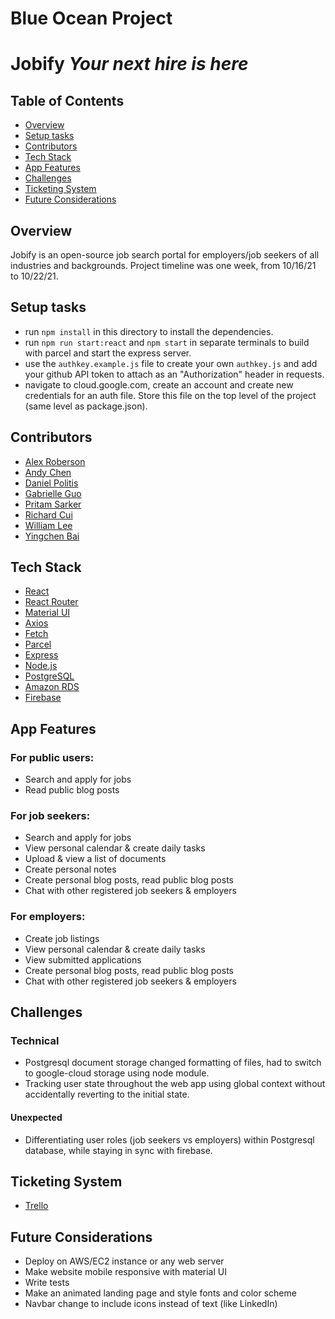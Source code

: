# Blue Ocean Project

# Jobify *Your next hire is here*

## Table of Contents

- [Overview](#overview)
- [Setup tasks](#setup-tasks)
- [Contributors](#contributors)
- [Tech Stack](#tech-stack)
- [App Features](#app-features)
- [Challenges](#challenges)
- [Ticketing System](#ticketing-system)
- [Future Considerations](#future-considerations)

## Overview

Jobify is an open-source job search portal for employers/job seekers of all industries and backgrounds. Project timeline was one week, from 10/16/21 to 10/22/21. 

## Setup tasks

- run `npm install` in this directory to install the dependencies.
- run `npm run start:react` and `npm start` in separate terminals to build with parcel and start the express server.
- use the `authkey.example.js` file to create your own `authkey.js` and add your github API token to attach as an "Authorization" header in requests.
- navigate to cloud.google.com, create an account and create new credentials for an auth file. Store this file on the top level of the project (same level as package.json).

## Contributors

- [Alex Roberson](https://github.com/ajroberson321)
- [Andy Chen](https://github.com/andy-ch3n)
- [Daniel Politis](https://github.com/danpolitis)
- [Gabrielle Guo](https://github.com/ggbbi)
- [Pritam Sarker](https://github.com/pritms)
- [Richard Cui](https://github.com/richardcuii)
- [William Lee](https://github.com/djDUBlee)
- [Yingchen Bai](https://github.com/pppbyc)

## Tech Stack

- [React](https://reactjs.org/)
- [React Router](https://reactrouter.com/web/guides/quick-start)
- [Material UI](https://mui.com/)
- [Axios](https://www.npmjs.com/package/axios)
- [Fetch](https://developer.mozilla.org/en-US/docs/Web/API/Fetch_API)
- [Parcel](https://parceljs.org/)
- [Express](https://expressjs.com/)
- [Node.js](https://nodejs.org/en/)
- [PostgreSQL](https://www.postgresql.org/)
- [Amazon RDS](https://aws.amazon.com/rds/)
- [Firebase](https://firebase.google.com/)

## App Features

### For public users:
- Search and apply for jobs
- Read public blog posts

### For job seekers:
- Search and apply for jobs
- View personal calendar & create daily tasks
- Upload & view a list of documents
- Create personal notes
- Create personal blog posts, read public blog posts
- Chat with other registered job seekers & employers

### For employers:
- Create job listings 
- View personal calendar & create daily tasks
- View submitted applications
- Create personal blog posts, read public blog posts
- Chat with other registered job seekers & employers

## Challenges
### Technical
- Postgresql document storage changed formatting of files, had to switch to google-cloud storage using node module.
- Tracking user state throughout the web app using global context without accidentally reverting to the initial state. 
#### Unexpected
- Differentiating user roles (job seekers vs employers) within Postgresql database, while staying in sync with firebase.


## Ticketing System
- [Trello](https://trello.com/b/Cdqi4ueG/jobify)

## Future Considerations
- Deploy on AWS/EC2 instance or any web server
- Make website mobile responsive with material UI
- Write tests
- Make an animated landing page and style fonts and color scheme
- Navbar change to include icons instead of text (like LinkedIn)

